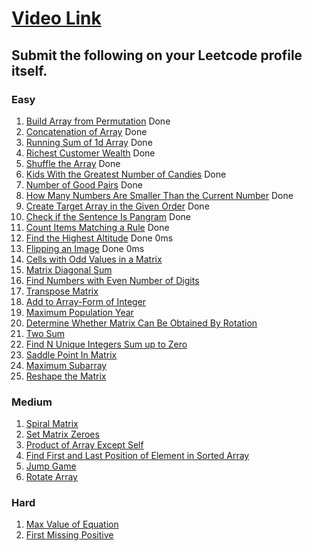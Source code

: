 # [Video Link](https://youtu.be/n60Dn0UsbEk)

## Submit the following on your Leetcode profile itself.

### Easy
1. [Build Array from Permutation](https://leetcode.com/problems/build-array-from-permutation/)                                     Done
2. [Concatenation of Array](https://leetcode.com/problems/concatenation-of-array/)            Done
3. [Running Sum of 1d Array](https://leetcode.com/problems/running-sum-of-1d-array/)  Done
4. [Richest Customer Wealth](https://leetcode.com/problems/richest-customer-wealth/)  Done
5. [Shuffle the Array](https://leetcode.com/problems/shuffle-the-array/)  Done
6. [Kids With the Greatest Number of Candies](https://leetcode.com/problems/kids-with-the-greatest-number-of-candies/)  Done
7. [Number of Good Pairs](https://leetcode.com/problems/number-of-good-pairs/)  Done
8. [How Many Numbers Are Smaller Than the Current Number](https://leetcode.com/problems/how-many-numbers-are-smaller-than-the-current-number/)  Done
9. [Create Target Array in the Given Order](https://leetcode.com/problems/create-target-array-in-the-given-order/)  Done
10. [Check if the Sentence Is Pangram](https://leetcode.com/problems/check-if-the-sentence-is-pangram/) Done
11. [Count Items Matching a Rule](https://leetcode.com/problems/count-items-matching-a-rule/) Done
12. [Find the Highest Altitude](https://leetcode.com/problems/find-the-highest-altitude/) Done 0ms
13. [Flipping an Image](https://leetcode.com/problems/flipping-an-image/) Done 0ms
14. [Cells with Odd Values in a Matrix](https://leetcode.com/problems/cells-with-odd-values-in-a-matrix/)
15. [Matrix Diagonal Sum](https://leetcode.com/problems/matrix-diagonal-sum/)
16. [Find Numbers with Even Number of Digits](https://leetcode.com/problems/find-numbers-with-even-number-of-digits/)
17. [Transpose Matrix](https://leetcode.com/problems/transpose-matrix/)
18. [Add to Array-Form of Integer](https://leetcode.com/problems/add-to-array-form-of-integer/)
19. [Maximum Population Year](https://leetcode.com/problems/maximum-population-year/)
20. [Determine Whether Matrix Can Be Obtained By Rotation](https://leetcode.com/problems/determine-whether-matrix-can-be-obtained-by-rotation/)
21. [Two Sum](https://leetcode.com/problems/two-sum/)
22. [Find N Unique Integers Sum up to Zero](https://leetcode.com/problems/find-n-unique-integers-sum-up-to-zero/)
23. [Saddle Point In Matrix](https://leetcode.com/problems/lucky-numbers-in-a-matrix/)
24. [Maximum Subarray](https://leetcode.com/problems/maximum-subarray/)
25. [Reshape the Matrix](https://leetcode.com/problems/reshape-the-matrix/)

### Medium
1. [Spiral Matrix](https://leetcode.com/problems/spiral-matrix/)
2. [Set Matrix Zeroes](https://leetcode.com/problems/set-matrix-zeroes/)
3. [Product of Array Except Self](https://leetcode.com/problems/product-of-array-except-self/)
4. [Find First and Last Position of Element in Sorted Array](https://leetcode.com/problems/find-first-and-last-position-of-element-in-sorted-array/)
5. [Jump Game](https://leetcode.com/problems/jump-game/)
6. [Rotate Array](https://leetcode.com/problems/rotate-array/)

### Hard
1. [Max Value of Equation](https://leetcode.com/problems/max-value-of-equation/)
2. [First Missing Positive](https://leetcode.com/problems/first-missing-positive/)
